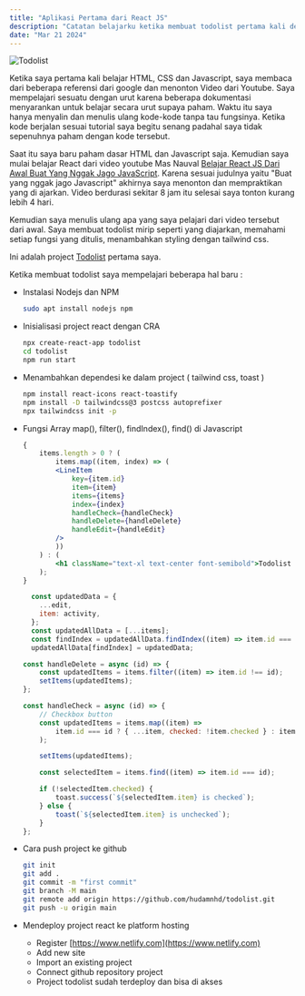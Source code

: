 ```yaml
---
title: "Aplikasi Pertama dari React JS"
description: "Catatan belajarku ketika membuat todolist pertama kali dengan React js"
date: "Mar 21 2024"
---
```


![Todolist](/todolist.png)

Ketika saya pertama kali belajar HTML, CSS dan Javascript, saya membaca dari beberapa referensi
dari google dan menonton Video dari Youtube. Saya mempelajari sesuatu dengan urut karena beberapa
dokumentasi menyarankan untuk belajar secara urut supaya paham. Waktu itu saya hanya menyalin dan menulis ulang
kode-kode tanpa tau fungsinya. Ketika kode berjalan sesuai tutorial saya begitu senang padahal saya
tidak sepenuhnya paham dengan kode tersebut.

Saat itu saya baru paham dasar HTML dan Javascript saja. Kemudian saya mulai belajar React dari
video youtube Mas Nauval [Belajar React JS Dari Awal Buat Yang Nggak Jago JavaScript](https://www.youtube.com/watch?v=JS5w4rUbjQE).
Karena sesuai judulnya yaitu "Buat yang nggak jago Javascript" akhirnya saya menonton dan
mempraktikan yang di ajarkan. Video berdurasi sekitar 8 jam itu selesai saya tonton kurang lebih 4 hari.

Kemudian saya menulis ulang apa yang saya pelajari dari video tersebut dari awal. Saya membuat todolist mirip seperti yang diajarkan, memahami setiap fungsi yang ditulis, menambahkan styling dengan tailwind css.

Ini adalah project [Todolist](https://github.com/hudamnhd/todo-list-2/tree/old/src) pertama saya.

Ketika membuat todolist saya mempelajari beberapa hal baru :
- Instalasi Nodejs dan NPM
    ```bash
    sudo apt install nodejs npm
    ```
- Inisialisasi project react dengan CRA

    ```bash
    npx create-react-app todolist
    cd todolist
    npm run start
    ```
- Menambahkan dependesi ke dalam project ( tailwind css, toast )

    ```bash
    npm install react-icons react-toastify
    npm install -D tailwindcss@3 postcss autoprefixer
    npx tailwindcss init -p
    ```
- Fungsi Array map(), filter(), findIndex(), find() di Javascript
    ```jsx
    {
        items.length > 0 ? (
            items.map((item, index) => (
            <LineItem
                key={item.id}
                item={item}
                items={items}
                index={index}
                handleCheck={handleCheck}
                handleDelete={handleDelete}
                handleEdit={handleEdit}
            />
            ))
        ) : (
            <h1 className="text-xl text-center font-semibold">Todolist empty</h1>
        );
    }
    ```
    ```javascript
      const updatedData = {
        ...edit,
        item: activity,
      };
      const updatedAllData = [...items];
      const findIndex = updatedAllData.findIndex((item) => item.id === edit.id);
      updatedAllData[findIndex] = updatedData;
    ```
    ```javascript
    const handleDelete = async (id) => {
        const updatedItems = items.filter((item) => item.id !== id);
        setItems(updatedItems);
    };
    ```
    ```javascript
    const handleCheck = async (id) => {
        // Checkbox button
        const updatedItems = items.map((item) =>
            item.id === id ? { ...item, checked: !item.checked } : item
        );

        setItems(updatedItems);

        const selectedItem = items.find((item) => item.id === id);

        if (!selectedItem.checked) {
            toast.success(`${selectedItem.item} is checked`);
        } else {
            toast(`${selectedItem.item} is unchecked`);
        }
    };

    ```
- Cara push project ke github
    ```bash
    git init
    git add .
    git commit -m "first commit"
    git branch -M main
    git remote add origin https://github.com/hudamnhd/todolist.git
    git push -u origin main
    ```
- Mendeploy project react ke platform hosting
    - Register [https://www.netlify.com](https://www.netlify.com)
    - Add new site
    - Import an existing project
    - Connect github repository project
    - Project todolist sudah terdeploy dan bisa di akses

